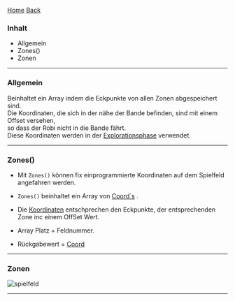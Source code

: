 [Home](home) [Back](WikiSolidus)



### Inhalt ###
 - Allgemein
 - Zones()
 - Zonen

----------

### Allgemein ###

Beinhaltet ein Array indem die Eckpunkte von allen Zonen abgespeichert sind.  
Die Koordinaten, die sich in der nähe der Bande befinden, sind mit einem Offset versehen,  
so dass der Robi nicht in die Bande fährt.  
Diese Koordinaten werden in der [Explorationsphase](ExploControll) verwendet.

----------

### Zones() ###

 - Mit `Zones()` können fix einprogrammierte Koordinaten auf dem Spielfeld angefahren werden.

 - `Zones()` beinhaltet ein Array von [Coord`s](Coord) .
 - Die [Koordinaten](Coord) entschprechen den Eckpunkte, der entsprechenden Zone inc einem OffSet Wert.


 - Array Platz = Feldnummer.
 - Rückgabewert = [Coord](Coord)



----------

### Zonen ###


![spielfeld](https://gitlab.com/solidus/hefei/uploads/9c16481551f1f62c1524b4e1deed6891/spielfeld.PNG)

----------
